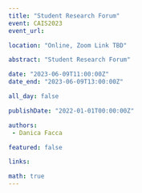 ```yaml
---
title: "Student Research Forum"
event: CAIS2023
event_url: 

location: "Online, Zoom Link TBD"

abstract: "Student Research Forum"

date: "2023-06-09T11:00:00Z"
date_end: "2023-06-09T13:00:00Z"

all_day: false

publishDate: "2022-01-01T00:00:00Z"

authors:
 - Danica Facca

featured: false

links:

math: true
---
```



